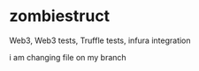 # zombiestruct
Web3, Web3 tests, Truffle tests, infura integration


i am changing file on my branch
